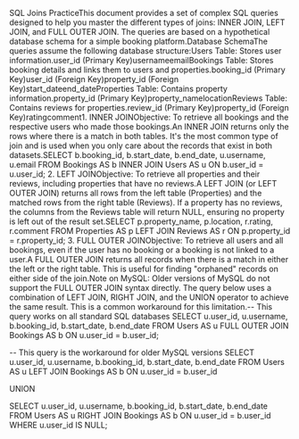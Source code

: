 SQL Joins PracticeThis document provides a set of complex SQL queries designed to help you master the different types of joins: INNER JOIN, LEFT JOIN, and FULL OUTER JOIN. The queries are based on a hypothetical database schema for a simple booking platform.Database SchemaThe queries assume the following database structure:Users Table: Stores user information.user_id (Primary Key)usernameemailBookings Table: Stores booking details and links them to users and properties.booking_id (Primary Key)user_id (Foreign Key)property_id (Foreign Key)start_dateend_dateProperties Table: Contains property information.property_id (Primary Key)property_namelocationReviews Table: Contains reviews for properties.review_id (Primary Key)property_id (Foreign Key)ratingcomment1. INNER JOINObjective: To retrieve all bookings and the respective users who made those bookings.An INNER JOIN returns only the rows where there is a match in both tables. It's the most common type of join and is used when you only care about the records that exist in both datasets.SELECT
    b.booking_id,
    b.start_date,
    b.end_date,
    u.username,
    u.email
FROM
    Bookings AS b
INNER JOIN
    Users AS u ON b.user_id = u.user_id;
2. LEFT JOINObjective: To retrieve all properties and their reviews, including properties that have no reviews.A LEFT JOIN (or LEFT OUTER JOIN) returns all rows from the left table (Properties) and the matched rows from the right table (Reviews). If a property has no reviews, the columns from the Reviews table will return NULL, ensuring no property is left out of the result set.SELECT
    p.property_name,
    p.location,
    r.rating,
    r.comment
FROM
    Properties AS p
LEFT JOIN
    Reviews AS r ON p.property_id = r.property_id;
3. FULL OUTER JOINObjective: To retrieve all users and all bookings, even if the user has no booking or a booking is not linked to a user.A FULL OUTER JOIN returns all records when there is a match in either the left or the right table. This is useful for finding "orphaned" records on either side of the join.Note on MySQL: Older versions of MySQL do not support the FULL OUTER JOIN syntax directly. The query below uses a combination of LEFT JOIN, RIGHT JOIN, and the UNION operator to achieve the same result. This is a common workaround for this limitation.-- This query works on all standard SQL databases
SELECT
    u.user_id,
    u.username,
    b.booking_id,
    b.start_date,
    b.end_date
FROM
    Users AS u
FULL OUTER JOIN
    Bookings AS b ON u.user_id = b.user_id;


-- This query is the workaround for older MySQL versions
SELECT
    u.user_id,
    u.username,
    b.booking_id,
    b.start_date,
    b.end_date
FROM
    Users AS u
LEFT JOIN
    Bookings AS b ON u.user_id = b.user_id

UNION

SELECT
    u.user_id,
    u.username,
    b.booking_id,
    b.start_date,
    b.end_date
FROM
    Users AS u
RIGHT JOIN
    Bookings AS b ON u.user_id = b.user_id
WHERE
    u.user_id IS NULL;

